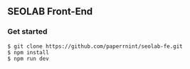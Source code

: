 ## SEOLAB Front-End

### Get started

```
$ git clone https://github.com/paperrnint/seolab-fe.git
$ npm install
$ npm run dev
```
